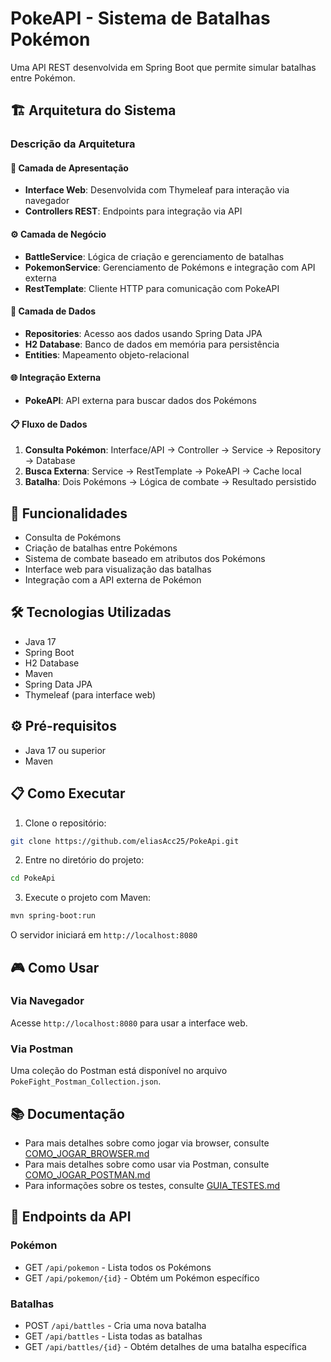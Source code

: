 # PokeAPI - Sistema de Batalhas Pokémon

Uma API REST desenvolvida em Spring Boot que permite simular batalhas entre Pokémon.

## 🏗️ Arquitetura do Sistema

<mxGraphModel><root><mxCell id="0"/><mxCell id="1" parent="0"/><mxCell id="2" value="Frontend" style="swimlane;whiteSpace=wrap;html=1;fillColor=#e1f5fe;strokeColor=#01579b;fontStyle=1;fontSize=14;startSize=30;swimlaneLine=1;" vertex="1" parent="1"><mxGeometry x="30" y="110" width="240" height="100" as="geometry"/></mxCell><mxCell id="3" value="Interface Web - Thymeleaf" style="rounded=1;whiteSpace=wrap;html=1;fillColor=#e1f5fe;strokeColor=#01579b;fontSize=11;" vertex="1" parent="2"><mxGeometry x="20" y="40" width="90" height="40" as="geometry"/></mxCell><mxCell id="4" value="Navegador" style="rounded=1;whiteSpace=wrap;html=1;fillColor=#e1f5fe;strokeColor=#01579b;fontSize=11;" vertex="1" parent="2"><mxGeometry x="130" y="40" width="80" height="40" as="geometry"/></mxCell><mxCell id="5" value="API Layer" style="swimlane;whiteSpace=wrap;html=1;fillColor=#f3e5f5;strokeColor=#7b1fa2;fontStyle=1;fontSize=14;startSize=30;swimlaneLine=1;" vertex="1" parent="1"><mxGeometry x="590" y="110" width="360" height="100" as="geometry"/></mxCell><mxCell id="6" value="WebController" style="rounded=1;whiteSpace=wrap;html=1;fillColor=#f3e5f5;strokeColor=#7b1fa2;fontSize=11;" vertex="1" parent="5"><mxGeometry x="20" y="40" width="90" height="40" as="geometry"/></mxCell><mxCell id="7" value="BattleController" style="rounded=1;whiteSpace=wrap;html=1;fillColor=#f3e5f5;strokeColor=#7b1fa2;fontSize=11;" vertex="1" parent="5"><mxGeometry x="130" y="40" width="90" height="40" as="geometry"/></mxCell><mxCell id="8" value="PokemonController" style="rounded=1;whiteSpace=wrap;html=1;fillColor=#f3e5f5;strokeColor=#7b1fa2;fontSize=11;" vertex="1" parent="5"><mxGeometry x="240" y="40" width="100" height="40" as="geometry"/></mxCell><mxCell id="9" value="Service Layer" style="swimlane;whiteSpace=wrap;html=1;fillColor=#e8f5e8;strokeColor=#2e7d32;fontStyle=1;fontSize=14;startSize=30;swimlaneLine=1;" vertex="1" parent="1"><mxGeometry x="590" y="390" width="360" height="100" as="geometry"/></mxCell><mxCell id="10" value="BattleService" style="rounded=1;whiteSpace=wrap;html=1;fillColor=#e8f5e8;strokeColor=#2e7d32;fontSize=11;" vertex="1" parent="9"><mxGeometry x="20" y="40" width="90" height="40" as="geometry"/></mxCell><mxCell id="11" value="PokemonService" style="rounded=1;whiteSpace=wrap;html=1;fillColor=#e8f5e8;strokeColor=#2e7d32;fontSize=11;" vertex="1" parent="9"><mxGeometry x="130" y="40" width="90" height="40" as="geometry"/></mxCell><mxCell id="12" value="RestTemplate" style="rounded=1;whiteSpace=wrap;html=1;fillColor=#e8f5e8;strokeColor=#2e7d32;fontSize=11;" vertex="1" parent="9"><mxGeometry x="240" y="40" width="100" height="40" as="geometry"/></mxCell><mxCell id="13" value="Data Layer" style="swimlane;whiteSpace=wrap;html=1;fillColor=#fff3e0;strokeColor=#f57c00;fontStyle=1;fontSize=14;startSize=30;swimlaneLine=1;" vertex="1" parent="1"><mxGeometry x="245" y="770" width="360" height="100" as="geometry"/></mxCell><mxCell id="14" value="BattleRepository" style="rounded=1;whiteSpace=wrap;html=1;fillColor=#fff3e0;strokeColor=#f57c00;fontSize=11;" vertex="1" parent="13"><mxGeometry x="20" y="40" width="90" height="40" as="geometry"/></mxCell><mxCell id="15" value="PokemonRepository" style="rounded=1;whiteSpace=wrap;html=1;fillColor=#fff3e0;strokeColor=#f57c00;fontSize=11;" vertex="1" parent="13"><mxGeometry x="130" y="40" width="100" height="40" as="geometry"/></mxCell><mxCell id="16" value="H2 Database" style="shape=cylinder3;whiteSpace=wrap;html=1;boundedLbl=1;backgroundOutline=1;size=15;fillColor=#fff3e0;strokeColor=#f57c00;fontSize=11;" vertex="1" parent="13"><mxGeometry x="260" y="35" width="80" height="50" as="geometry"/></mxCell><mxCell id="17" value="External API" style="swimlane;whiteSpace=wrap;html=1;fillColor=#ffebee;strokeColor=#c62828;fontStyle=1;fontSize=14;startSize=30;swimlaneLine=1;" vertex="1" parent="1"><mxGeometry x="1130" y="380" width="180" height="100" as="geometry"/></mxCell><mxCell id="18" value="PokeAPI&#10;Externa" style="rounded=1;whiteSpace=wrap;html=1;fillColor=#ffebee;strokeColor=#c62828;fontSize=11;" vertex="1" parent="17"><mxGeometry x="60" y="50" width="80" height="40" as="geometry"/></mxCell><mxCell id="19" value="DTOs &amp; Entities" style="swimlane;whiteSpace=wrap;html=1;fillColor=#f1f8e9;strokeColor=#689f38;fontStyle=1;fontSize=14;startSize=30;swimlaneLine=1;" vertex="1" parent="1"><mxGeometry x="640" y="770" width="280" height="100" as="geometry"/></mxCell><mxCell id="20" value="BattleDTO" style="rounded=1;whiteSpace=wrap;html=1;fillColor=#f1f8e9;strokeColor=#689f38;fontSize=10;" vertex="1" parent="19"><mxGeometry x="20" y="40" width="60" height="25" as="geometry"/></mxCell><mxCell id="21" value="PokemonDTO" style="rounded=1;whiteSpace=wrap;html=1;fillColor=#f1f8e9;strokeColor=#689f38;fontSize=10;" vertex="1" parent="19"><mxGeometry x="90" y="40" width="70" height="25" as="geometry"/></mxCell><mxCell id="22" value="Battle Entity" style="rounded=1;whiteSpace=wrap;html=1;fillColor=#f1f8e9;strokeColor=#689f38;fontSize=10;" vertex="1" parent="19"><mxGeometry x="20" y="65" width="70" height="25" as="geometry"/></mxCell><mxCell id="23" value="Pokemon Entity" style="rounded=1;whiteSpace=wrap;html=1;fillColor=#f1f8e9;strokeColor=#689f38;fontSize=10;" vertex="1" parent="19"><mxGeometry x="100" y="65" width="80" height="25" as="geometry"/></mxCell><mxCell id="24" style="edgeStyle=orthogonalEdgeStyle;rounded=0;orthogonalLoop=1;jettySize=auto;html=1;strokeWidth=2;strokeColor=#333333;endArrow=classic;" edge="1" source="4" target="3" parent="1"><mxGeometry relative="1" as="geometry"/></mxCell><mxCell id="25" style="edgeStyle=orthogonalEdgeStyle;rounded=0;orthogonalLoop=1;jettySize=auto;html=1;strokeWidth=2;strokeColor=#333333;endArrow=classic;" edge="1" source="3" target="6" parent="1"><mxGeometry relative="1" as="geometry"/></mxCell><mxCell id="26" style="edgeStyle=orthogonalEdgeStyle;rounded=0;orthogonalLoop=1;jettySize=auto;html=1;strokeWidth=2;strokeColor=#333333;endArrow=classic;" edge="1" source="4" target="7" parent="1"><mxGeometry relative="1" as="geometry"><Array as="points"><mxPoint x="380" y="160"/><mxPoint x="585" y="160"/></Array></mxGeometry></mxCell><mxCell id="27" style="edgeStyle=orthogonalEdgeStyle;rounded=0;orthogonalLoop=1;jettySize=auto;html=1;strokeWidth=2;strokeColor=#333333;endArrow=classic;" edge="1" source="4" target="8" parent="1"><mxGeometry relative="1" as="geometry"><Array as="points"><mxPoint x="380" y="150"/><mxPoint x="800" y="150"/></Array></mxGeometry></mxCell><mxCell id="28" style="edgeStyle=orthogonalEdgeStyle;rounded=0;orthogonalLoop=1;jettySize=auto;html=1;strokeWidth=2;strokeColor=#333333;endArrow=classic;" edge="1" source="6" target="10" parent="1"><mxGeometry relative="1" as="geometry"/></mxCell><mxCell id="29" style="edgeStyle=orthogonalEdgeStyle;rounded=0;orthogonalLoop=1;jettySize=auto;html=1;strokeWidth=2;strokeColor=#333333;endArrow=classic;" edge="1" source="7" target="10" parent="1"><mxGeometry relative="1" as="geometry"><Array as="points"><mxPoint x="585" y="290"/><mxPoint x="575" y="290"/></Array></mxGeometry></mxCell><mxCell id="30" style="edgeStyle=orthogonalEdgeStyle;rounded=0;orthogonalLoop=1;jettySize=auto;html=1;strokeWidth=2;strokeColor=#333333;endArrow=classic;" edge="1" source="8" target="11" parent="1"><mxGeometry relative="1" as="geometry"><Array as="points"><mxPoint x="800" y="290"/><mxPoint x="685" y="290"/></Array></mxGeometry></mxCell><mxCell id="31" style="edgeStyle=orthogonalEdgeStyle;rounded=0;orthogonalLoop=1;jettySize=auto;html=1;strokeWidth=2;strokeColor=#333333;endArrow=classic;" edge="1" source="10" target="14" parent="1"><mxGeometry relative="1" as="geometry"><Array as="points"><mxPoint x="575" y="450"/><mxPoint x="275" y="450"/></Array></mxGeometry></mxCell><mxCell id="32" style="edgeStyle=orthogonalEdgeStyle;rounded=0;orthogonalLoop=1;jettySize=auto;html=1;strokeWidth=2;strokeColor=#333333;endArrow=classic;" edge="1" source="10" target="15" parent="1"><mxGeometry relative="1" as="geometry"><Array as="points"><mxPoint x="575" y="460"/><mxPoint x="390" y="460"/></Array></mxGeometry></mxCell><mxCell id="33" style="edgeStyle=orthogonalEdgeStyle;rounded=0;orthogonalLoop=1;jettySize=auto;html=1;strokeWidth=2;strokeColor=#333333;endArrow=classic;" edge="1" source="11" target="15" parent="1"><mxGeometry relative="1" as="geometry"><Array as="points"><mxPoint x="685" y="450"/><mxPoint x="390" y="450"/></Array></mxGeometry></mxCell><mxCell id="34" style="edgeStyle=orthogonalEdgeStyle;rounded=0;orthogonalLoop=1;jettySize=auto;html=1;strokeWidth=2;strokeColor=#333333;endArrow=classic;" edge="1" source="11" target="12" parent="1"><mxGeometry relative="1" as="geometry"/></mxCell><mxCell id="35" style="edgeStyle=orthogonalEdgeStyle;rounded=0;orthogonalLoop=1;jettySize=auto;html=1;strokeWidth=2;strokeColor=#333333;endArrow=classic;" edge="1" source="12" target="18" parent="1"><mxGeometry relative="1" as="geometry"/></mxCell><mxCell id="36" style="edgeStyle=orthogonalEdgeStyle;rounded=0;orthogonalLoop=1;jettySize=auto;html=1;strokeWidth=2;strokeColor=#333333;endArrow=classic;" edge="1" source="14" target="16" parent="1"><mxGeometry relative="1" as="geometry"/></mxCell><mxCell id="37" style="edgeStyle=orthogonalEdgeStyle;rounded=0;orthogonalLoop=1;jettySize=auto;html=1;strokeWidth=2;strokeColor=#333333;endArrow=classic;" edge="1" source="15" target="16" parent="1"><mxGeometry relative="1" as="geometry"/></mxCell><mxCell id="38" style="edgeStyle=orthogonalEdgeStyle;rounded=0;orthogonalLoop=1;jettySize=auto;html=1;strokeWidth=1;strokeColor=#666666;endArrow=classic;dashed=1;" edge="1" source="10" target="20" parent="1"><mxGeometry relative="1" as="geometry"><Array as="points"><mxPoint x="575" y="470"/><mxPoint x="680" y="470"/></Array></mxGeometry></mxCell><mxCell id="39" style="edgeStyle=orthogonalEdgeStyle;rounded=0;orthogonalLoop=1;jettySize=auto;html=1;strokeWidth=1;strokeColor=#666666;endArrow=classic;dashed=1;" edge="1" source="11" target="21" parent="1"><mxGeometry relative="1" as="geometry"><Array as="points"><mxPoint x="685" y="470"/><mxPoint x="755" y="470"/></Array></mxGeometry></mxCell><mxCell id="40" style="edgeStyle=orthogonalEdgeStyle;rounded=0;orthogonalLoop=1;jettySize=auto;html=1;strokeWidth=1;strokeColor=#666666;endArrow=classic;dashed=1;" edge="1" source="14" target="22" parent="1"><mxGeometry relative="1" as="geometry"><Array as="points"><mxPoint x="685" y="630"/></Array></mxGeometry></mxCell><mxCell id="41" style="edgeStyle=orthogonalEdgeStyle;rounded=0;orthogonalLoop=1;jettySize=auto;html=1;strokeWidth=1;strokeColor=#666666;endArrow=classic;dashed=1;" edge="1" source="15" target="23" parent="1"><mxGeometry relative="1" as="geometry"><Array as="points"><mxPoint x="390" y="610"/><mxPoint x="770" y="610"/></Array></mxGeometry></mxCell><mxCell id="42" value="Arquitetura do Sistema PokeAPI - Batalhas Pokémon" style="text;html=1;strokeColor=none;fillColor=none;align=center;verticalAlign=middle;whiteSpace=wrap;rounded=0;fontSize=18;fontStyle=1;fontColor=#1a1a1a;" vertex="1" parent="1"><mxGeometry x="360" y="20" width="400" height="30" as="geometry"/></mxCell><mxCell id="43" value="" style="rounded=1;whiteSpace=wrap;html=1;fillColor=#f5f5f5;strokeColor=#666666;" vertex="1" parent="1"><mxGeometry x="995" y="770" width="180" height="100" as="geometry"/></mxCell><mxCell id="44" value="Legenda:" style="text;html=1;strokeColor=none;fillColor=none;align=left;verticalAlign=top;whiteSpace=wrap;rounded=0;fontSize=12;fontStyle=1;" vertex="1" parent="1"><mxGeometry x="995" y="770" width="60" height="20" as="geometry"/></mxCell><mxCell id="45" value="━━━ Fluxo de dados" style="text;html=1;strokeColor=none;fillColor=none;align=left;verticalAlign=middle;whiteSpace=wrap;rounded=0;fontSize=11;" vertex="1" parent="1"><mxGeometry x="995" y="800" width="150" height="20" as="geometry"/></mxCell><mxCell id="46" value="┅┅┅ Uso de DTOs/Entities" style="text;html=1;strokeColor=none;fillColor=none;align=left;verticalAlign=middle;whiteSpace=wrap;rounded=0;fontSize=11;" vertex="1" parent="1"><mxGeometry x="990" y="830" width="150" height="20" as="geometry"/></mxCell></root></mxGraphModel>




### Descrição da Arquitetura

#### 🎯 **Camada de Apresentação**
- **Interface Web**: Desenvolvida com Thymeleaf para interação via navegador
- **Controllers REST**: Endpoints para integração via API

#### ⚙️ **Camada de Negócio**
- **BattleService**: Lógica de criação e gerenciamento de batalhas
- **PokemonService**: Gerenciamento de Pokémons e integração com API externa
- **RestTemplate**: Cliente HTTP para comunicação com PokeAPI

#### 💾 **Camada de Dados**
- **Repositories**: Acesso aos dados usando Spring Data JPA
- **H2 Database**: Banco de dados em memória para persistência
- **Entities**: Mapeamento objeto-relacional

#### 🌐 **Integração Externa**
- **PokeAPI**: API externa para buscar dados dos Pokémons

#### 📋 **Fluxo de Dados**
1. **Consulta Pokémon**: Interface/API → Controller → Service → Repository → Database
2. **Busca Externa**: Service → RestTemplate → PokeAPI → Cache local
3. **Batalha**: Dois Pokémons → Lógica de combate → Resultado persistido

## 🚀 Funcionalidades

- Consulta de Pokémons
- Criação de batalhas entre Pokémons
- Sistema de combate baseado em atributos dos Pokémons
- Interface web para visualização das batalhas
- Integração com a API externa de Pokémon

## 🛠️ Tecnologias Utilizadas

- Java 17
- Spring Boot
- H2 Database
- Maven
- Spring Data JPA
- Thymeleaf (para interface web)

## ⚙️ Pré-requisitos

- Java 17 ou superior
- Maven

## 📋 Como Executar

1. Clone o repositório:
```bash
git clone https://github.com/eliasAcc25/PokeApi.git
```

2. Entre no diretório do projeto:
```bash
cd PokeApi
```

3. Execute o projeto com Maven:
```bash
mvn spring-boot:run
```

O servidor iniciará em `http://localhost:8080`

## 🎮 Como Usar

### Via Navegador

Acesse `http://localhost:8080` para usar a interface web.

### Via Postman

Uma coleção do Postman está disponível no arquivo `PokeFight_Postman_Collection.json`.

## 📚 Documentação

- Para mais detalhes sobre como jogar via browser, consulte [COMO_JOGAR_BROWSER.md](COMO_JOGAR_BROWSER.md)
- Para mais detalhes sobre como usar via Postman, consulte [COMO_JOGAR_POSTMAN.md](COMO_JOGAR_POSTMAN.md)
- Para informações sobre os testes, consulte [GUIA_TESTES.md](GUIA_TESTES.md)

## 📝 Endpoints da API

### Pokémon
- GET `/api/pokemon` - Lista todos os Pokémons
- GET `/api/pokemon/{id}` - Obtém um Pokémon específico

### Batalhas
- POST `/api/battles` - Cria uma nova batalha
- GET `/api/battles` - Lista todas as batalhas
- GET `/api/battles/{id}` - Obtém detalhes de uma batalha específica

